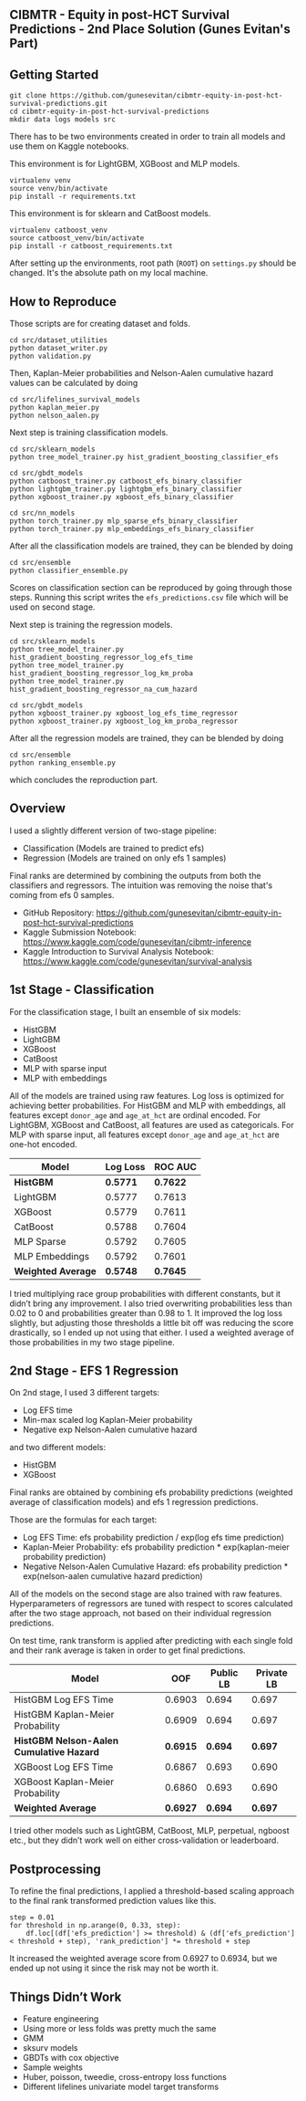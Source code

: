 ## CIBMTR - Equity in post-HCT Survival Predictions - 2nd Place Solution (Gunes Evitan's Part)

## Getting Started

```
git clone https://github.com/gunesevitan/cibmtr-equity-in-post-hct-survival-predictions.git
cd cibmtr-equity-in-post-hct-survival-predictions
mkdir data logs models src
```

There has to be two environments created in order to train all models and use them on Kaggle notebooks.

This environment is for LightGBM, XGBoost and MLP models.
```
virtualenv venv
source venv/bin/activate
pip install -r requirements.txt
```

This environment is for sklearn and CatBoost models.

```
virtualenv catboost_venv
source catboost_venv/bin/activate
pip install -r catboost_requirements.txt
```

After setting up the environments, root path (`ROOT`) on `settings.py` should be changed.
It's the absolute path on my local machine.

## How to Reproduce

Those scripts are for creating dataset and folds.

```
cd src/dataset_utilities
python dataset_writer.py
python validation.py
```

Then, Kaplan-Meier probabilities and Nelson-Aalen cumulative hazard values can be calculated by doing

```
cd src/lifelines_survival_models
python kaplan_meier.py
python nelson_aalen.py
```

Next step is training classification models.

```
cd src/sklearn_models
python tree_model_trainer.py hist_gradient_boosting_classifier_efs

cd src/gbdt_models
python catboost_trainer.py catboost_efs_binary_classifier
python lightgbm_trainer.py lightgbm_efs_binary_classifier
python xgboost_trainer.py xgboost_efs_binary_classifier

cd src/nn_models
python torch_trainer.py mlp_sparse_efs_binary_classifier
python torch_trainer.py mlp_embeddings_efs_binary_classifier
```

After all the classification models are trained, they can be blended by doing

```
cd src/ensemble
python classifier_ensemble.py
```

Scores on classification section can be reproduced by going through those steps.
Running this script writes the `efs_predictions.csv` file which will be used on second stage.

Next step is training the regression models.

```
cd src/sklearn_models
python tree_model_trainer.py hist_gradient_boosting_regressor_log_efs_time
python tree_model_trainer.py hist_gradient_boosting_regressor_log_km_proba
python tree_model_trainer.py hist_gradient_boosting_regressor_na_cum_hazard

cd src/gbdt_models
python xgboost_trainer.py xgboost_log_efs_time_regressor
python xgboost_trainer.py xgboost_log_km_proba_regressor
```

After all the regression models are trained, they can be blended by doing

```
cd src/ensemble
python ranking_ensemble.py
```

which concludes the reproduction part.

## Overview

I used a slightly different version of two-stage pipeline:
* Classification (Models are trained to predict efs)
* Regression (Models are trained on only efs 1 samples)

Final ranks are determined by combining the outputs from both the classifiers and regressors.
The intuition was removing the noise that's coming from efs 0 samples.

* GitHub Repository: https://github.com/gunesevitan/cibmtr-equity-in-post-hct-survival-predictions
* Kaggle Submission Notebook: https://www.kaggle.com/code/gunesevitan/cibmtr-inference
* Kaggle Introduction to Survival Analysis Notebook: https://www.kaggle.com/code/gunesevitan/survival-analysis

## 1st Stage - Classification

For the classification stage, I built an ensemble of six models:
* HistGBM
* LightGBM
* XGBoost
* CatBoost
* MLP with sparse input
* MLP with embeddings

All of the models are trained using raw features. Log loss is optimized for achieving better probabilities.
For HistGBM and MLP with embeddings, all features except `donor_age` and `age_at_hct` are ordinal encoded.
For LightGBM, XGBoost and CatBoost, all features are used as categoricals.
For MLP with sparse input, all features except `donor_age` and `age_at_hct` are one-hot encoded.

| Model      	| Log Loss   | ROC AUC    |
|----------------|------------|------------|
| **HistGBM**   	| **0.5771** | **0.7622** |
| LightGBM   	| 0.5777     | 0.7613     |
| XGBoost    	| 0.5779     | 0.7611     |
| CatBoost   	| 0.5788     | 0.7604     |
| MLP Sparse 	| 0.5792     | 0.7605     |
| MLP Embeddings | 0.5792     | 0.7601     |
| **Weighted Average** | **0.5748** | **0.7645** |

I tried multiplying race group probabilities with different constants, but it didn’t bring any improvement.
I also tried overwriting probabilities less than 0.02 to 0 and probabilities greater than 0.98 to 1.
It improved the log loss slightly, but adjusting those thresholds a little bit off was reducing the score drastically, so I ended up not using that either.
I used a weighted average of those probabilities in my two stage pipeline.

## 2nd Stage - EFS 1 Regression
On 2nd stage, I used 3 different targets:
* Log EFS time
* Min-max scaled log Kaplan-Meier probability
* Negative exp Nelson-Aalen cumulative hazard

and two different models:
* HistGBM
* XGBoost

Final ranks are obtained by combining efs probability predictions (weighted average of classification models) and efs 1 regression predictions.

Those are the formulas for each target:
* Log EFS Time: efs probability prediction / exp(log efs time prediction)
* Kaplan-Meier Probability: efs probability prediction * exp(kaplan-meier probability prediction)
* Negative Nelson-Aalen Cumulative Hazard: efs probability prediction * exp(nelson-aalen cumulative hazard prediction)

All of the models on the second stage are also trained with raw features. Hyperparameters of regressors are tuned with respect to scores calculated after the two stage approach, not based on their individual regression predictions.

On test time, rank transform is applied after predicting with each single fold and their rank average is taken in order to get final predictions.

| Model                                  	| OOF    	   | Public LB | Private LB |
|--------------------------------------------|------------|-----------|------------|
| HistGBM Log EFS Time                   	| 0.6903 	   | 0.694 	| 0.697  	|
| HistGBM Kaplan-Meier Probability       	| 0.6909 	   | 0.694 	| 0.697  	|
| **HistGBM Nelson-Aalen Cumulative Hazard** | **0.6915** | **0.694** | **0.697**  |
| XGBoost Log EFS Time                   	| 0.6867 	   | 0.693 	| 0.690  	|
| XGBoost Kaplan-Meier Probability       	| 0.6860 	   | 0.693 	| 0.690  	|
| **Weighted Average**                   	| **0.6927** | **0.694** | **0.697**  |

I tried other models such as LightGBM, CatBoost, MLP, perpetual, ngboost etc., but they didn’t work well on either cross-validation or leaderboard.

## Postprocessing

To refine the final predictions, I applied a threshold-based scaling approach to the final rank transformed prediction values like this.

```
step = 0.01
for threshold in np.arange(0, 0.33, step):
    df.loc[(df['efs_prediction'] >= threshold) & (df['efs_prediction'] < threshold + step), 'rank_prediction'] *= threshold + step 
```

It increased the weighted average score from 0.6927 to 0.6934, but we ended up not using it since the risk may not be worth it.

## Things Didn’t Work
* Feature engineering
* Using more or less folds was pretty much the same
* GMM
* sksurv models
* GBDTs with cox objective
* Sample weights
* Huber, poisson, tweedie, cross-entropy loss functions
* Different lifelines univariate model target transforms
